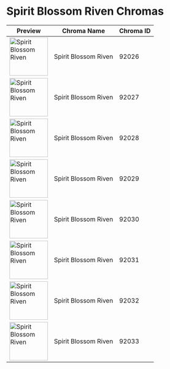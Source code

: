 # Spirit Blossom Riven Chromas

| Preview | Chroma Name | Chroma ID |
|---|---|---|
| <img src='https://raw.communitydragon.org/latest/plugins/rcp-be-lol-game-data/global/default/v1/champion-chroma-images/92/92026.png' alt='Spirit Blossom Riven' width='100'> | Spirit Blossom Riven | 92026 |
| <img src='https://raw.communitydragon.org/latest/plugins/rcp-be-lol-game-data/global/default/v1/champion-chroma-images/92/92027.png' alt='Spirit Blossom Riven' width='100'> | Spirit Blossom Riven | 92027 |
| <img src='https://raw.communitydragon.org/latest/plugins/rcp-be-lol-game-data/global/default/v1/champion-chroma-images/92/92028.png' alt='Spirit Blossom Riven' width='100'> | Spirit Blossom Riven | 92028 |
| <img src='https://raw.communitydragon.org/latest/plugins/rcp-be-lol-game-data/global/default/v1/champion-chroma-images/92/92029.png' alt='Spirit Blossom Riven' width='100'> | Spirit Blossom Riven | 92029 |
| <img src='https://raw.communitydragon.org/latest/plugins/rcp-be-lol-game-data/global/default/v1/champion-chroma-images/92/92030.png' alt='Spirit Blossom Riven' width='100'> | Spirit Blossom Riven | 92030 |
| <img src='https://raw.communitydragon.org/latest/plugins/rcp-be-lol-game-data/global/default/v1/champion-chroma-images/92/92031.png' alt='Spirit Blossom Riven' width='100'> | Spirit Blossom Riven | 92031 |
| <img src='https://raw.communitydragon.org/latest/plugins/rcp-be-lol-game-data/global/default/v1/champion-chroma-images/92/92032.png' alt='Spirit Blossom Riven' width='100'> | Spirit Blossom Riven | 92032 |
| <img src='https://raw.communitydragon.org/latest/plugins/rcp-be-lol-game-data/global/default/v1/champion-chroma-images/92/92033.png' alt='Spirit Blossom Riven' width='100'> | Spirit Blossom Riven | 92033 |
